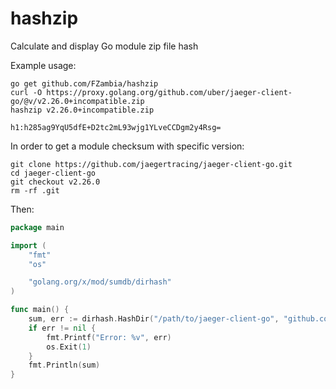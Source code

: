# hashzip

Calculate and display Go module zip file hash

Example usage:

```
go get github.com/FZambia/hashzip
curl -O https://proxy.golang.org/github.com/uber/jaeger-client-go/@v/v2.26.0+incompatible.zip
hashzip v2.26.0+incompatible.zip

h1:h285ag9YqU5dfE+D2tc2mL93wjg1YLveCCDgm2y4Rsg=
```

In order to get a module checksum with specific version:

```
git clone https://github.com/jaegertracing/jaeger-client-go.git
cd jaeger-client-go
git checkout v2.26.0
rm -rf .git
```

Then:

```go
package main

import (
	"fmt"
	"os"

	"golang.org/x/mod/sumdb/dirhash"
)

func main() {
	sum, err := dirhash.HashDir("/path/to/jaeger-client-go", "github.com/uber/jaeger-client-go@v2.26.0+incompatible", dirhash.DefaultHash)
	if err != nil {
		fmt.Printf("Error: %v", err)
		os.Exit(1)
	}
	fmt.Println(sum)
}
```
